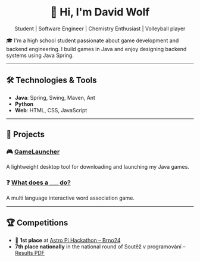 <h1 align="center">👋 Hi, I'm David Wolf</h1>
<p align="center">Student | Software Engineer | Chemistry Enthusiast | Volleyball player</p>
🎓 I'm a high school student passionate about game development and backend engineering. I build games in Java and enjoy designing backend systems using Java Spring.

---

## 🛠️ Technologies & Tools
- **Java**: Spring, Swing, Maven, Ant
- **Python**
- **Web**: HTML, CSS, JavaScript

---

## 🚀 Projects

### 🎮 [GameLauncher](https://github.com/wolftxt/GameLauncher)
A lightweight desktop tool for downloading and launching my Java games.

### ❓ [What does a ___ do?](https://verb-word-game.onrender.com/)
A multi language interactive word association game.

---

## 🏆 Competitions

- 🥇 **1st place** at [Astro Pi Hackathon – Brno24](https://astropi-hackathon.org/minule-rocniky/brno24/)
- **7th place nationally** in the national round of Soutěž v programování – [Results PDF](https://programuj.si/vysledky/2025/UK/Vysledky_soutez.pdf)
